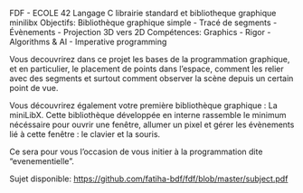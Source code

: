 FDF - ECOLE 42
Langage C librairie standard et bibliotheque graphique minilibx
Objectifs: Bibliothèque graphique simple - Tracé de segments - Évènements - Projection 3D vers 2D
Compétences: Graphics - Rigor - Algorithms & AI - Imperative programming

Vous decouvrirez dans ce projet les bases de la programmation graphique, et en particulier, le placement de points dans l’espace, comment les relier avec des segments et surtout comment observer la scène depuis un certain point de vue.

Vous découvrirez également votre première bibliothèque graphique : La miniLibX. Cette bibliothèque développée en interne rassemble le minimum nécéssaire pour ouvrir une fenêtre, allumer un pixel et gérer les évènements lié à cette fenêtre : le clavier et la souris.

Ce sera pour vous l’occasion de vous initier à la programmation dite “evenementielle”.

Sujet disponible: https://github.com/fatiha-bdf/fdf/blob/master/subject.pdf
